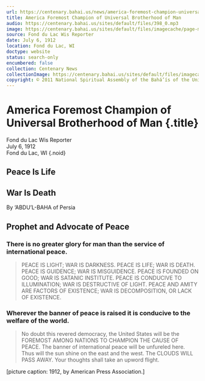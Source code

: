 ```yaml
---
url: https://centenary.bahai.us/news/america-foremost-champion-universal-brotherhood-man
title: America Foremost Champion of Universal Brotherhood of Man
audio: https://centenary.bahai.us/sites/default/files/398_0.mp3
image: https://centenary.bahai.us/sites/default/files/imagecache/page-main-image/images/press_clippings/06-06-1912%20Fond%20du%20Lac%20Wis%20Rprtr%20Amer%20Foremost%20Champion.png
source: Fond du Lac Wis Reporter
date: July 6, 1912
location: Fond du Lac, WI
doctype: website
status: search-only
encumbered: false
collection: Centenary News
collectionImage: https://centenary.bahai.us/sites/default/files/imagecache/theme-image/main_image/abdulbaha-overview-small_0.jpg
copyright: © 2011 National Spiritual Assembly of the Bahá’ís of the United States
---
```



# America Foremost Champion of Universal Brotherhood of Man {.title}

Fond du Lac Wis Reporter  
July 6, 1912  
Fond du Lac, WI
{.noid}  



Peace Is Life
-------------

War Is Death
------------

By ‘ABDU’L-BAHA of Persia

Prophet and Advocate of Peace
-----------------------------

### There is no greater glory for man than the service of international peace.

> PEACE IS LIGHT; WAR IS DARKNESS. PEACE IS LIFE; WAR IS DEATH. PEACE IS GUIDENCE; WAR IS MISGUIDENCE. PEACE IS FOUNDED ON GOOD; WAR IS SATANIC INSTITUTE. PEACE IS CONDUCIVE TO ILLUMINATION; WAR IS DESTRUCTIVE OF LIGHT. PEACE AND AMITY ARE FACTORS OF EXISTENCE; WAR IS DECOMPOSITION, OR LACK OF EXISTENCE.

### Wherever the banner of peace is raised it is conducive to the welfare of the world.

> No doubt this revered democracy, the United States will be the FOREMOST AMONG NATIONS TO CHAMPION THE CAUSE OF PEACE. The banner of international peace will be unfureled here. Thus will the sun shine on the east and the west. The CLOUDS WILL PASS AWAY. Your thoughts shall take an upword flight.

\[picture caption: 1912, by American Press Association.\]